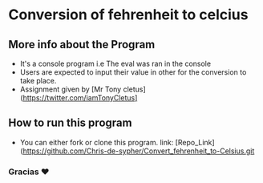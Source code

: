 # Conversion of fehrenheit to celcius
## More info about the Program
* It's a console program i.e The eval was ran in the console
* Users are expected to input their value in other for the conversion to take place.
* Assignment given by [Mr Tony cletus](https://twitter.com/iamTonyCletus]
## How to run this program 
* You can either fork or clone this program. link: [Repo_Link](https://github.com/Chris-de-sypher/Convert_fehrenheit_to-Celsius.git
### Gracias ❤
